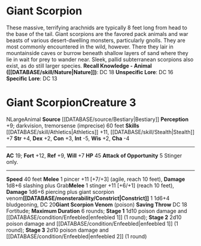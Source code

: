 ﻿---
ac: '19'
alignment: N
charisma: '-4'
constitution: '+3'
creature_ability:
- Attack of Opportunity
- Constrict
- Giant Scorpion Venom
creature_family: '[[DATABASE/monsterfamily/Scorpion|Scorpion]]'
dexterity: '+2'
fortitude: '+12'
hp: '45'
id: '356'
intelligence: '-5'
land_speed: '40'
level: '3'
max_speed: '40'
name: Giant Scorpion
perception: '+9'
rarity: Common
reflex: '+9'
sense:
- darkvision
- tremorsense (imprecise) 60 feet
size: Large
skill:
- '[[DATABASE/skill/Athletics|Athletics]] +11'
- '[[DATABASE/skill/Stealth|Stealth]] +7'
source: '[[DATABASE/source/Bestiary|Bestiary]]'
speed:
- 40 feet
strength: '+4'
strength_req: '4'
strongest_save:
- Fortitude
trait:
- '[[DATABASE/trait/Animal|Animal]]'
type: Creature
vision: Darkvision
weakest_save:
- Will
will: '+7'
wisdom: '+2'

---
# Giant Scorpion

These massive, terrifying arachnids are typically 8 feet long from head to the base of the tail. Giant scorpions are the favored pack animals and war beasts of various desert-dwelling monsters, particularly gnolls. They are most commonly encountered in the wild, however. There they lair in mountainside caves or burrow beneath shallow layers of sand where they lie in wait for prey to wander near. Sleek, pallid subterranean scorpions also exist, as do still larger species.
**Recall Knowledge - Animal ([[DATABASE/skill/Nature|Nature]])**: DC 18
**Unspecific Lore**: DC 16
**Specific Lore**: DC 13

# Giant Scorpion<span class="item-type">Creature 3</span>

<span class="trait-alignment item-trait">N</span><span class="trait-size item-trait">Large</span><span class="item-trait">Animal</span>
**Source** [[DATABASE/source/Bestiary|Bestiary]]
**Perception** +9; darkvision, tremorsense (imprecise) 60 feet
**Skills** [[DATABASE/skill/Athletics|Athletics]] +11, [[DATABASE/skill/Stealth|Stealth]] +7
**Str** +4, **Dex** +2, **Con** +3, **Int** -5, **Wis** +2, **Cha** -4

---
**AC** 19; **Fort** +12, **Ref** +9, **Will** +7
**HP** 45
<span class="in-box-ability">**Attack of Opportunity** <span class="action-icon">5</span> Stinger only.</span>

---
**Speed** 40 feet
<span class="in-box-ability">**Melee** <span class="action-icon">1</span> pincer +11 [+7/+3] (agile, reach 10 feet), **Damage** 1d8+6 slashing plus Grab</span><span class="in-box-ability">**Melee** <span class="action-icon">1</span> stinger +11 [+6/+1] (reach 10 feet), **Damage** 1d6+6 piercing plus giant scorpion venom</span><span class="in-box-ability">**[[DATABASE/monsterability/Constrict|Constrict]]** <span class="action-icon">1</span> 1d6+4 bludgeoning, DC 20</span><span class="in-box-ability">**Giant Scorpion Venom** (poison) **Saving Throw** DC 18 Fortitude; **Maximum Duration** 6 rounds; **Stage 1** 1d10 poison damage and [[DATABASE/condition/Enfeebled|enfeebled 1]] (1 round); **Stage 2** 2d10 poison damage and [[DATABASE/condition/Enfeebled|enfeebled 1]] (1 round); **Stage 3** 2d10 poison damage and [[DATABASE/condition/Enfeebled|enfeebled 2]] (1 round)</span>